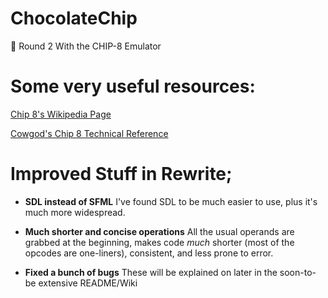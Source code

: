 # ChocolateChip
🍪 Round 2 With the CHIP-8 Emulator

# Some very useful resources:

[Chip 8's Wikipedia Page](https://en.wikipedia.org/wiki/CHIP-8)

[Cowgod's Chip 8 Technical Reference](http://devernay.free.fr/hacks/chip8/C8TECH10.HTM)


# Improved Stuff in Rewrite;

* **SDL instead of SFML** I've found SDL to be much easier to use, plus it's much more widespread.
* **Much shorter and concise operations** All the usual operands are grabbed at the beginning, makes code _much_ shorter (most of the opcodes are one-liners), consistent, and less prone to error.

* **Fixed a bunch of bugs** These will be explained on later in the soon-to-be extensive README/Wiki